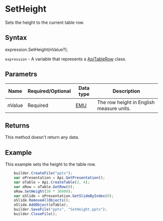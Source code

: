 # SetHeight

Sets the height to the current table row.

## Syntax

expression.SetHeight(nValue?);

`expression` - A variable that represents a [ApiTableRow](../ApiTableRow.md) class.

## Parametrs

| **Name** | **Required/Optional** | **Data type** | **Description** |
| ------------- | ------------- | ------------- | ------------- |
| nValue | Required | [EMU](../../../Enumerations/Emu.md) | The row height in English measure units. |

## Returns

This method doesn't return any data.

## Example

This example sets the height to the table row.

```javascript
	builder.CreateFile("pptx");
	var oPresentation = Api.GetPresentation();
	var oTable = Api.CreateTable(2, 4);
	var oRow = oTable.GetRow(0);
	oRow.SetHeight(30 * 36000);
	var oSlide = oPresentation.GetSlideByIndex(0);
	oSlide.RemoveAllObjects();
	oSlide.AddObject(oTable);
	builder.SaveFile("pptx", "SetHeight.pptx");
	builder.CloseFile();
```